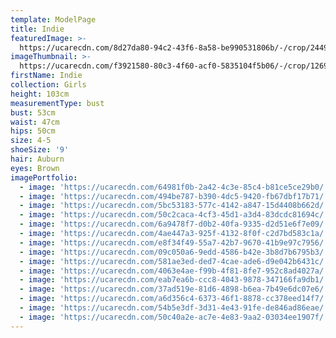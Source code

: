 ```yaml
---
template: ModelPage
title: Indie
featuredImage: >-
  https://ucarecdn.com/8d27da80-94c2-43f6-8a58-be990531806b/-/crop/2449x1141/0,0/-/preview/
imageThumbnail: >-
  https://ucarecdn.com/f3921580-80c3-4f60-acf0-5835104f5b06/-/crop/1269x1500/188,0/-/preview/
firstName: Indie
collection: Girls
height: 103cm
measurementType: bust
bust: 53cm
waist: 47cm
hips: 50cm
size: 4-5
shoeSize: '9'
hair: Auburn
eyes: Brown
imagePortfolio:
  - image: 'https://ucarecdn.com/64981f0b-2a42-4c3e-85c4-b81ce5ce29b0/'
  - image: 'https://ucarecdn.com/494be787-b390-4dc5-9420-fb67dbf17b71/'
  - image: 'https://ucarecdn.com/5bc53183-577c-4142-a847-15d4408b662d/'
  - image: 'https://ucarecdn.com/50c2caca-4cf3-45d1-a3d4-83dcdc81694c/'
  - image: 'https://ucarecdn.com/6a9478f7-d0b2-40fa-9335-d2d51e6f7e09/'
  - image: 'https://ucarecdn.com/4ae447a3-925f-4132-8f0f-c2d7bd583c1a/'
  - image: 'https://ucarecdn.com/e8f34f49-55a7-42b7-9670-41b9e97c7956/'
  - image: 'https://ucarecdn.com/09c050a6-9edd-4586-b42e-3b8d7b6795b3/'
  - image: 'https://ucarecdn.com/581ae3ed-ded7-4cae-ade6-d9e042b6431c/'
  - image: 'https://ucarecdn.com/4063e4ae-f99b-4f81-8fe7-952c8ad4027a/'
  - image: 'https://ucarecdn.com/eab7ea6b-ccc8-4043-9878-347166fa9db1/'
  - image: 'https://ucarecdn.com/37ad519e-81d6-4898-b6ea-7b49e6dc07e6/'
  - image: 'https://ucarecdn.com/a6d356c4-6373-46f1-8878-cc378eed14f7/'
  - image: 'https://ucarecdn.com/54b5e3df-3d31-4e43-91fe-de846ad86eae/'
  - image: 'https://ucarecdn.com/50c40a2e-ac7e-4e83-9aa2-03034ee1907f/'
---
```


